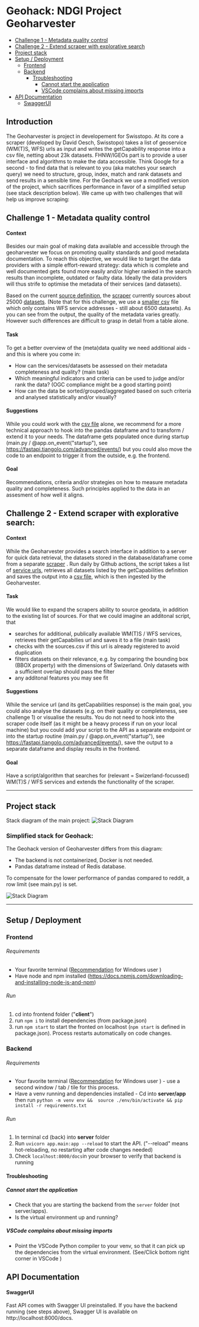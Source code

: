 # Geohack: NDGI Project Geoharvester


  * [Challenge 1 - Metadata quality control](#challenge-1---metadata-quality-control)
  * [Challenge 2 - Extend scraper with explorative search](#challenge-2---extend-scraper-with-explorative-search)
  * [Project stack](#project-stack)
  * [Setup / Deployment](#setup---deployment)
    + [Frontend](#frontend)
    + [Backend](#backend)
      - [Troubleshooting](#troubleshooting)
        * [Cannot start the application](#cannot-start-the-application)
        * [VSCode complains about missing imports](#vscode-complains-about-missing-imports)
  * [API Documentation](#api-documentation)
      - [SwaggerUI](#swaggerui)

## Introduction
The Geoharvester is project in developement for Swisstopo. At its core a scraper (developed by David Oesch, Swisstopo) takes a list of geoservice (WM(T)S, WFS)  urls as input and writes the getCapability response into a csv file, netting about 23k datasets. FHNW/IGEOs part is to provide a user interface and algorithms to make the data accessible. Think Google for a second - to find data that is relevant to you (aka matches your search query) we need to structure, group, index, match and rank datasets and send results in a sensible time. For the Geohack we use a modified version of the project, which sacrifices performance in favor of a simplified setup (see stack description below). We came up with two challenges that will help us improve scraping:

## Challenge 1 - Metadata quality control

#### Context
Besides our main goal of making data available and accessible through the geoharvester we focus on promoting quality standards and good metadata documentation. To reach this objective, we would like to target the data providers with a simple effort-reward strategy: data which is complete and well documented gets found more easily and/or higher ranked in the search results than incomplete, outdated or faulty data. Ideally the data providers will thus strife to optimise the metadata of their services (and datasets).

Based on the current [source definition](https://github.com/davidoesch/geoservice_harvester_poc/blob/main/sources.csv), the [scraper](https://github.com/davidoesch/geoservice_harvester_poc) currently sources about 25000 [datasets](https://github.com/davidoesch/geoservice_harvester_poc/blob/main/data/geoservices_CH.csv). (Note that for this challenge, we use a [smaller csv](https://github.com/FHNW-IVGI/Geohack-Geoharvester/blob/main/server/app/tmp/geoservices_CH_WFSonly.csv) file which only contains WFS service addresses - still about 6500 datasets). As you can see from the output, the quality of the metadata varies greatly. However such differences are difficult to grasp in detail from a table alone.

#### Task
To get a better overview of the (meta)data quality we need additional aids - and this is where you come in: 
- How can the services/datasets be assessed on their metadata completeness and quality? (main task)
- Which meaningful indicators and criteria can be used to judge and/or rank the data? (OGC compliance might be a good starting point)
- How can the data be sorted/grouped/aggregated based on such criteria and analysed statistically and/or visually?

#### Suggestions
While you could work with the [csv file](https://github.com/FHNW-IVGI/Geohack-Geoharvester/blob/main/server/app/tmp/geoservices_CH_WFSonly.csv) alone, we recommend for a more technical approach to  hook into the pandas dataframe and to transform / extend it to your needs. The dataframe gets populated once during startup (main.py / @app.on_event("startup"), see https://fastapi.tiangolo.com/advanced/events/) but you could also move the code to an endpoint to trigger it from the outside, e.g. the frontend.

#### Goal
Recommendations, criteria and/or strategies on how to measure metadata quality and completeness. Such principles applied to the data in an assesment of how well it aligns.

## Challenge 2 - Extend scraper with explorative search:

#### Context
While the Geoharvester provides a search interface in addition to a server for quick data retrieval, the datasets stored in the database/dataframe come from a separate [scraper](https://github.com/davidoesch/geoservice_harvester_poc) . Run daily by Github actions, the script takes a list of [service urls](https://github.com/davidoesch/geoservice_harvester_poc/blob/main/sources.csv), retrieves all datasets listed by the getCapabilities definition and saves the output into a [csv file](https://github.com/davidoesch/geoservice_harvester_poc/blob/main/data/geoservices_CH.csv), which is then ingested by the Geoharvester. 

#### Task
We would like to expand the scrapers ability to source geodata, in addition to the existing list of sources. For that we could imagine an additonal script, that
- searches for additional, publically available WM(T)S / WFS services, retrieves their getCapabilies url and saves it to a file (main task)
- checks with the sources.csv if this url is already registered to avoid duplication
- filters datasets on their relevance, e.g. by comparing the bounding box (BBOX property) with the dimensions of Swizerland. Only datasets with a sufficient overlap should pass the filter
- any additonal features you may see fit

#### Suggestions
While the service url (and its getCapabilities response) is the main goal, you could also analyse the datasets (e.g. on their quality or completeness, see challenge 1) or visualise the results. You do not need to hook into the scraper code itself (as it might be a heavy process if run on your local machine) but you could add your script to the API as a separate endpoint or into the startup routine (main.py / @app.on_event("startup"), see https://fastapi.tiangolo.com/advanced/events/), save the output to a separate dataframe and display results in the frontend.  

#### Goal
Have a script/algorithm that searches for (relevant = Swizerland-focussed) WM(T)S / WFS services and extends the functionality of the scraper.

---


## Project stack
Stack diagram of the main project:
![Stack Diagram](https://user-images.githubusercontent.com/36440175/220350037-c8300e83-8d18-4962-b99a-54b75f5c886a.PNG)

### Simplified stack for Geohack:

The Geohack version of Geoharvester differs from this diagram:

- The backend is not containerized, Docker is not needed.
- Pandas dataframe instead of Redis database.

To compensate for the lower performance of pandas compared to reddit, a row limit (see main.py) is set.

![Stack Diagram](https://user-images.githubusercontent.com/36440175/222378450-290b82e0-f631-4628-987c-e6d67aae82ed.png)

---


## Setup / Deployment

### Frontend

###### Requirements

- Your favorite terminal ([Recommendation](https://apps.microsoft.com/store/detail/windows-terminal/9N0DX20HK701?hl=de-ch&gl=ch&rtc=1) for Windows user )
- Have node and npm installed (https://docs.npmjs.com/downloading-and-installing-node-js-and-npm)

###### Run

1. cd into frontend folder ("**client**")
2. run `npm i` to install dependencies (from package.json)
3. run `npm start` to start the fronted on localhost (`npm start` is defined in package.json). Process restarts automatically on code changes.

### Backend

###### Requirements

- Your favorite terminal ([Recommendation](https://apps.microsoft.com/store/detail/windows-terminal/9N0DX20HK701?hl=de-ch&gl=ch&rtc=1) for Windows user ) - use a second window / tab / tile for this process.
- Have a venv running and dependencies installed - Cd into **server/app** then run `python -m venv env &&  source ./env/bin/activate && pip install -r requirements.txt`

###### Run

1. In terminal cd (back) into **server** folder
2. Run `uvicorn app.main:app --reload` to start the API. ("--reload" means hot-reloading, no restarting after code changes needed)
3. Check `localhost:8000/docs`in your browser to verify that backend is running

#### Troubleshooting

##### Cannot start the application

- Check that you are starting the backend from the `server` folder (not server/apps).
- Is the virtual environment up and running?

##### VSCode complains about missing imports

- Point the VSCode Python compiler to your venv, so that it can pick up the dependencies from the virtual environment. (See/Click bottom right corner in VSCode )

## API Documentation

#### SwaggerUI

Fast API comes with Swagger UI preinstalled. If you have the backend running (see steps above), Swagger UI is available on http://localhost:8000/docs. 
